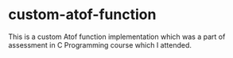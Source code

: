 # custom-atof-function

This is a custom Atof function implementation which was a part of assessment in C Programming course which I attended.
